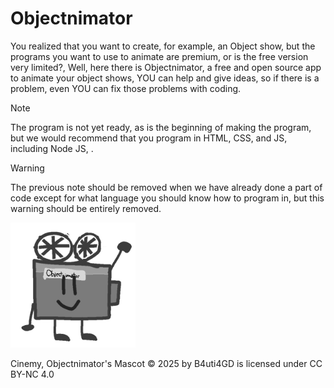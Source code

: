 # Objectnimator
You realized that you want to create, for example, an Object show, but the programs you want to use to animate are premium, or is the free version very limited?, Well, here there is Objectnimator, a free and open source app to animate your object shows, YOU can help and give ideas, so if there is a problem, even YOU can fix those problems with coding.

>[!NOTE] 
>The program is not yet ready, as is the beginning of making the program, but we would recommend that you program in HTML, CSS, and JS, including Node JS, .

>[!WARNING] 
>The previous note should be removed when we have already done a part of code except for what language you should know how to program in, but this warning should be entirely removed.

<img src="cinemy.jpg" alt="cinemy" width="200">

Cinemy, Objectnimator's Mascot © 2025 by B4uti4GD is licensed under CC BY-NC 4.0